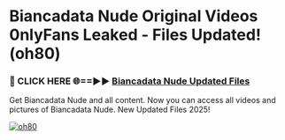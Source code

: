 # Biancadata Nude Original Videos 0nlyFans Leaked - Files Updated! (oh80)

<h3>🔴 CLICK HERE 🌐==►► <a href="https://tinyurl.com/52m3yx9h" rel="nofollow">Biancadata Nude Updated Files</a></h3>

Get Biancadata Nude and all content. Now you can access all videos and pictures of Biancadata Nude. New Updated Files 2025!

[![oh80](https://i.imgur.com/TnHtlc8.gif)](https://tinyurl.com/52m3yx9h)
